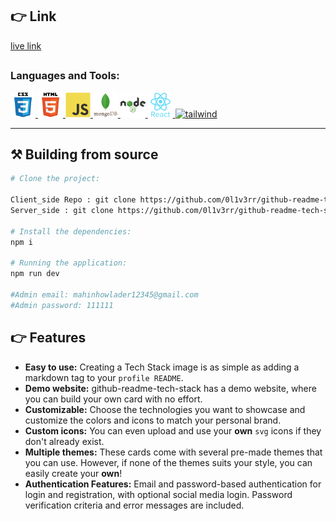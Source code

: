 ## 👉 Link
[live link](https://dainty-jelly-3334f5.netlify.app/)
##


<h3 align="left">Languages and Tools:</h3>
<p align="left"> <a href="https://www.w3schools.com/css/" target="_blank" rel="noreferrer"> <img src="https://raw.githubusercontent.com/devicons/devicon/master/icons/css3/css3-original-wordmark.svg" alt="css3" width="40" height="40"/> </a> <a href="https://www.w3.org/html/" target="_blank" rel="noreferrer"> <img src="https://raw.githubusercontent.com/devicons/devicon/master/icons/html5/html5-original-wordmark.svg" alt="html5" width="40" height="40"/> </a> <a href="https://developer.mozilla.org/en-US/docs/Web/JavaScript" target="_blank" rel="noreferrer"> <img src="https://raw.githubusercontent.com/devicons/devicon/master/icons/javascript/javascript-original.svg" alt="javascript" width="40" height="40"/> </a> <a href="https://www.mongodb.com/" target="_blank" rel="noreferrer"> <img src="https://raw.githubusercontent.com/devicons/devicon/master/icons/mongodb/mongodb-original-wordmark.svg" alt="mongodb" width="40" height="40"/> </a> <a href="https://nodejs.org" target="_blank" rel="noreferrer"> <img src="https://raw.githubusercontent.com/devicons/devicon/master/icons/nodejs/nodejs-original-wordmark.svg" alt="nodejs" width="40" height="40"/> </a> <a href="https://reactjs.org/" target="_blank" rel="noreferrer"> <img src="https://raw.githubusercontent.com/devicons/devicon/master/icons/react/react-original-wordmark.svg" alt="react" width="40" height="40"/> </a> <a href="https://tailwindcss.com/" target="_blank" rel="noreferrer"> <img src="https://www.vectorlogo.zone/logos/tailwindcss/tailwindcss-icon.svg" alt="tailwind" width="40" height="40"/> </a> </p>

<hr>

## ⚒️ Building from source

```sh
# Clone the project:

Client_side Repo : git clone https://github.com/0l1v3rr/github-readme-tech-stack.git
Server_side : git clone https://github.com/0l1v3rr/github-readme-tech-stack.git

# Install the dependencies:
npm i

# Running the application:
npm run dev

#Admin email: mahinhowlader12345@gmail.com
#Admin password: 111111

```
## 👉 Features

- **Easy to use:** Creating a Tech Stack image is as simple as adding a markdown tag to your `profile README`.
- **Demo website:** github-readme-tech-stack has a demo website, where you can build your own card with no effort.
- **Customizable:** Choose the technologies you want to showcase and customize the colors and icons to match your personal brand.
- **Custom icons:** You can even upload and use your **own** `svg` icons if they don't already exist.
- **Multiple themes:** These cards come with several pre-made themes that you can use. However, if none of the themes suits your style, you can easily create your **own**!
- **Authentication Features:** Email and password-based authentication for login and registration, with optional social media login. Password verification criteria and error messages are included.
